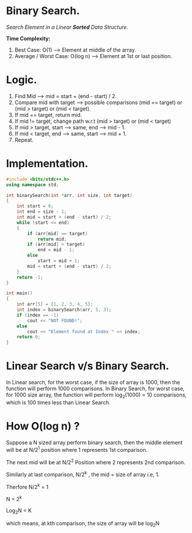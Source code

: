 # Binary Search.

*Search Element in a Linear __Sorted__ Data Structure.*

__Time Complexity:__
1. Best Case: O(1) --> Element at middle of the array.
2. Average / Worst Case: O(log n) --> Element at 1st or last position. 

# Logic.

1. Find Mid  -->  mid = start + (end - start) / 2.
2. Compare mid with target  --> possible comparisons (mid == target) or (mid > target) or (mid < target).
3. If mid == target, return mid.
4. If mid != target, change path w.r.t (mid > target) or (mid < target)
5. If mid > target, start --> same, end --> mid - 1.
6. If mid < target, end --> same, start --> mid + 1.
7. Repeat.

# Implementation.
```cpp
#include <bits/stdc++.h>
using namespace std;

int binarySearch(int *arr, int size, int target)
{
    int start = 0;
    int end = size - 1;
    int mid = start + (end - start) / 2;
    while (start <= end)
    {
        if (arr[mid] == target)
            return mid;
        if (arr[mid] > target)
            end = mid - 1;
        else
            start = mid + 1;
        mid = start + (end - start) / 2;
    }
    return -1;
}

int main()
{
    int arr[5] = {1, 2, 3, 4, 5};
    int index = binarySearch(arr, 5, 3);
    if (index == -1)
        cout << "NOT FOUND!";
    else
        cout << "Element found at Index " << index;
    return 0;
}

```

# Linear Search v/s Binary Search.

In Linear search, for the worst case, if the size of array is 1000, then the function will perform 1000 comparisons.
In Binary Search, for worst case, for 1000 size array, the function will perform log<sub>2</sub>(1000) = 10 comparisons,
which is 100 times less than Linear Search.

# How O(log n) ?
Suppose a N sized array perform binary search, then the middle element will be at N/2<sup>1</sup> position where 1 represents 1st comparison.

The next mid will be at N/2<sup>2</sup> Position where 2 represents 2nd comparison.

Similarly at last comparison, N/2<sup>k</sup> , the mid = size of array i.e, 1.

Therfore N/2<sup>k</sup> = 1

N = 2<sup>k</sup>

Log<sub>2</sub>N = K

which means, at kth comparison, the size of array will be log<sub>2</sub>N
